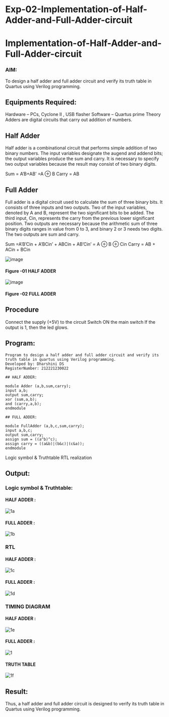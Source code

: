 # Exp-02-Implementation-of-Half-Adder-and-Full-Adder-circuit

# Implementation-of-Half-Adder-and-Full-Adder-circuit
### AIM:
To design a half adder and full adder circuit and verify its truth table in Quartus using Verilog programming.

## Equipments Required:
Hardware – PCs, Cyclone II , USB flasher
Software – Quartus prime
Theory
Adders are digital circuits that carry out addition of numbers.

## Half Adder
Half adder is a combinational circuit that performs simple addition of two binary numbers. The input variables designate the augend and addend bits; the output variables produce the sum and carry. It is necessary to specify two output variables because the result may consist of two binary digits.

Sum = A’B+AB’ =A ⊕ B Carry = AB

## Full Adder
Full adder is a digital circuit used to calculate the sum of three binary bits. It consists of three inputs and two outputs. Two of the input variables, denoted by A and B, represent the two significant bits to be added. The third input, Cin, represents the carry from the previous lower significant position. Two outputs are necessary because the arithmetic sum of three binary digits ranges in value from 0 to 3, and binary 2 or 3 needs two digits. The two outputs are sum and carry.

Sum =A’B’Cin + A’BCin’ + ABCin + AB’Cin’ = A ⊕ B ⊕ Cin Carry = AB + ACin + BCin

 ![image](https://user-images.githubusercontent.com/36288975/163552156-a13e5a56-c638-4110-97d9-8896907c8d25.png)

#### Figure -01 HALF ADDER 


![image](https://user-images.githubusercontent.com/36288975/163552057-b3547877-6d07-45b4-b7e0-bcfebfad9e1d.png)

#### Figure -02 FULL ADDER 

## Procedure

Connect the supply (+5V) to the circuit
Switch ON the main switch
If the output is 1, then the led glows.
## Program:
```
Program to design a half adder and full adder circuit and verify its truth table in quartus using Verilog programming.
Developed by: Dharshini DS
RegisterNumber: 212221230022
```
```
## HALF ADDER:

module Adder (a,b,sum,carry);
input a,b;
output sum,carry;
xor (sum,a,b);
and (carry,a,b);
endmodule

## FULL ADDER:

module FullAdder (a,b,c,sum,carry);
input a,b,c;
output sum,carry;
assign sum = ((a^b)^c);
assign carry = ((a&b)|(b&c)|(c&a));
endmodule
```
Logic symbol & Truthtable
RTL realization

## Output:
### Logic symbol & Truthtable:
#### HALF ADDER :
![1a](https://user-images.githubusercontent.com/93427345/196041504-3b0b47e8-8461-4ecb-b408-1ca2db78d568.png)

#### FULL ADDER :
![1b](https://user-images.githubusercontent.com/93427345/196041513-426a78fd-ffe7-4e7c-a131-f4ebc9f4ee68.png)

### RTL
#### HALF ADDER :
![1c](https://user-images.githubusercontent.com/93427345/196041580-ab421444-134c-40d2-8762-d3621f9a21ae.png)

#### FULL ADDER :
![1d](https://user-images.githubusercontent.com/93427345/196041587-c1f5a504-442a-420a-b19b-29fea1da5c60.png)

### TIMING DIAGRAM
#### HALF ADDER :
![1e](https://user-images.githubusercontent.com/93427345/196041703-1602328b-ce28-4d0b-b68b-10d2093bedee.png)

#### FULL ADDER :
![1](https://user-images.githubusercontent.com/93427345/196041707-fabe4697-8f78-49f9-bc26-edd29305c3c0.png)

#### TRUTH TABLE 
![1f](https://user-images.githubusercontent.com/93427345/196041715-4798d643-240a-4f42-beff-ba28418d8501.png)

## Result:
Thus, a half adder and full adder circuit is designed to verify its truth table in Quartus using Verilog programming.
